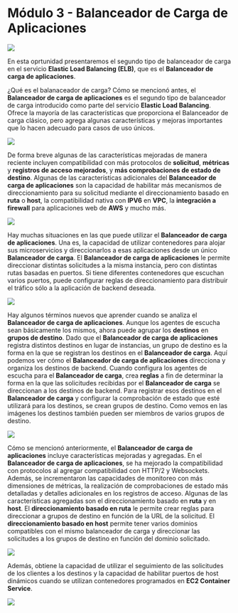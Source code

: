 # Módulo 3 - Balanceador de Carga de Aplicaciones

![](https://i.imgur.com/Qa6chmp.png)

En esta oprtunidad presentaremos el segundo tipo de balanceador de carga en el servicio **Elastic Load Balancing (ELB)**, que es el **Balanceador de carga de aplicaciones**.

¿Qué es el balanaceador de carga? Cómo se mencionó antes, el **Balanceador de carga de aplicaciones** es el segundo tipo de balanceador de carga introducido como parte del servicio **Elastic Load Balancing**. Ofrece la mayoría de las características que proporciona el Balanceador de carga clásico, pero agrega algunas características y mejoras importantes que lo hacen adecuado para casos de uso únicos.

![](https://i.imgur.com/FoXasoe.png)

De forma breve algunas de las características mejoradas de manera reciente incluyen compatibilidad con más protocolos de **solicitud**, **métricas** y **registros de acceso mejorados**, y **más comprobaciones de estado de destino**. Algunas de las características adicionales del **Balanceador de carga de aplicaciones** son la capacidad de habilitar más mecanismos de direccionamiento para su solicitud mediante el direccionamiento basado en **ruta** o **host**, la compatibilidad nativa con **IPV6** en **VPC**, la **integración a firewall** para aplicaciones web de **AWS** y mucho más.

![](https://i.imgur.com/JdmF4ID.png)

Hay muchas situaciones en las que puede utilizar el **Balanceador de carga de aplicaciones**.  Una es, la capacidad de utilizar contenedores para alojar sus microservicios y direccionarlos a esas aplicaciones desde un único **Balanceador de carga**. El **Balanceador de carga de aplicaciones** le permite direccionar distintas solicitudes a la misma instancia, pero con distintas rutas basadas en puertos. Si tiene diferentes contenedores que escuchan varios puertos, puede configurar reglas de direccionamiento para distribuir el tráfico sólo a la  aplicación de backend deseada.

![](https://i.imgur.com/4hpgO51.png)

Hay algunos términos nuevos que aprender cuando se analiza el **Balanceador de carga de aplicaciones**. Aunque los agentes de escucha sean básicamente los mismos, ahora puede agrupar los **destinos** en **grupos de destino**. Dado que el **Balanceador de carga de aplicaciones** registra distintos destinos en lugar de instancias, un grupo de destino es la forma en la que se registran los destinos en el **Balanceador de carga**. Aquí podemos ver cómo el **Balanceador de carga de aplicaciones** direcciona y organiza los destinos de backend. Cuando configura los agentes de escucha para el **Balanceador de carga**, crea **reglas** a fin de determinar la forma en la que las solicitudes recibidas por el **Balanceador de carga** se direccionan a los destinos de backend. Para registrar esos destinos en el **Balanceador de carga** y configurar la comprobación de estado que esté utilizará para los destinos, se crean grupos de destino. Como vemos en las imágenes los destinos también pueden ser miembros de varios grupos de destino.

![](https://i.imgur.com/tmoU5Mq.png)

Cómo se mencionó anteriormente, el **Balanceador de carga de aplicaciones** incluye características mejoradas y agregadas. En el **Balanceador de carga de aplicaciones**, se ha mejorado la compatibilidad con protocolos al agregar compatibilidad con HTTP/2 y Websockets. Además, se incrementaron las capacidades de monitoreo con más dimensiones de métricas, la realización de comprobaciones de estado más detalladas y detalles adicionales en los registros de acceso. Algunas de las características agregadas son el direccionamiento basado en **ruta** y en **host**. El **direccionamiento basado en ruta** le permite crear reglas para direccionar a grupos de destino en función de la URL de la solicitud. El **direccionamiento basado en host** permite tener varios dominios compatibles con el mismo balanceador de carga y direccionar las solicitudes a los grupos de destino en función del dominio solicitado. 

![](https://i.imgur.com/6MLfCHQ.png)

Además, obtiene la capacidad de utilizar el seguimiento de las solicitudes de los clientes a los destinos y la capacidad de habilitar puertos de host dinámicos cuando se utilizan contenedores programados en **EC2 Container Service**.

![](https://i.imgur.com/nQOiWLC.png)
